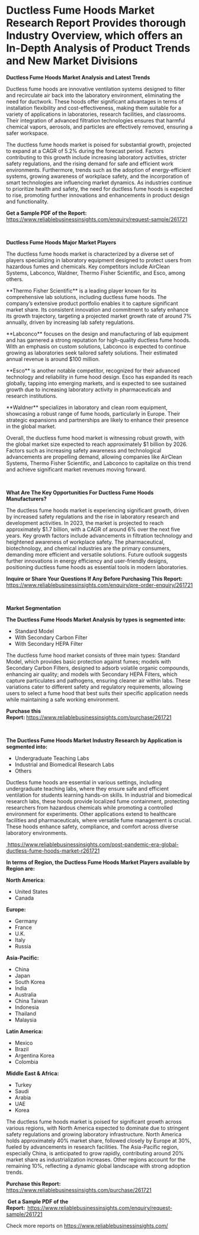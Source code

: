 <p><h1>Ductless Fume Hoods Market Research Report Provides thorough Industry Overview, which offers an In-Depth Analysis of Product Trends and New Market Divisions</h1></p><p><strong>Ductless Fume Hoods Market Analysis and Latest Trends</strong></p>
<p><p>Ductless fume hoods are innovative ventilation systems designed to filter and recirculate air back into the laboratory environment, eliminating the need for ductwork. These hoods offer significant advantages in terms of installation flexibility and cost-effectiveness, making them suitable for a variety of applications in laboratories, research facilities, and classrooms. Their integration of advanced filtration technologies ensures that harmful chemical vapors, aerosols, and particles are effectively removed, ensuring a safer workspace.</p><p>The ductless fume hoods market is poised for substantial growth, projected to expand at a CAGR of 5.2% during the forecast period. Factors contributing to this growth include increasing laboratory activities, stricter safety regulations, and the rising demand for safe and efficient work environments. Furthermore, trends such as the adoption of energy-efficient systems, growing awareness of workplace safety, and the incorporation of smart technologies are influencing market dynamics. As industries continue to prioritize health and safety, the need for ductless fume hoods is expected to rise, promoting further innovations and enhancements in product design and functionality.</p></p>
<p><strong>Get a Sample PDF of the Report:&nbsp;</strong> <a href="https://www.reliablebusinessinsights.com/enquiry/request-sample/261721?utm_campaign=3177&utm_medium=2&utm_source=Github&utm_content=ia&utm_term=30032025&utm_id=ductless-fume-hoods">https://www.reliablebusinessinsights.com/enquiry/request-sample/261721</a></p>
<p>&nbsp;</p>
<p><strong>Ductless Fume Hoods Major Market Players</strong></p>
<p><p>The ductless fume hoods market is characterized by a diverse set of players specializing in laboratory equipment designed to protect users from hazardous fumes and chemicals. Key competitors include AirClean Systems, Labconco, Waldner, Thermo Fisher Scientific, and Esco, among others.</p><p>**Thermo Fisher Scientific** is a leading player known for its comprehensive lab solutions, including ductless fume hoods. The company’s extensive product portfolio enables it to capture significant market share. Its consistent innovation and commitment to safety enhance its growth trajectory, targeting a projected market growth rate of around 7% annually, driven by increasing lab safety regulations.</p><p>**Labconco** focuses on the design and manufacturing of lab equipment and has garnered a strong reputation for high-quality ductless fume hoods. With an emphasis on custom solutions, Labconco is expected to continue growing as laboratories seek tailored safety solutions. Their estimated annual revenue is around $100 million.</p><p>**Esco** is another notable competitor, recognized for their advanced technology and reliability in fume hood design. Esco has expanded its reach globally, tapping into emerging markets, and is expected to see sustained growth due to increasing laboratory activity in pharmaceuticals and research institutions.</p><p>**Waldner** specializes in laboratory and clean room equipment, showcasing a robust range of fume hoods, particularly in Europe. Their strategic expansions and partnerships are likely to enhance their presence in the global market.</p><p>Overall, the ductless fume hood market is witnessing robust growth, with the global market size expected to reach approximately $1 billion by 2026. Factors such as increasing safety awareness and technological advancements are propelling demand, allowing companies like AirClean Systems, Thermo Fisher Scientific, and Labconco to capitalize on this trend and achieve significant market revenues moving forward.</p></p>
<p>&nbsp;</p>
<p><strong>What Are The Key Opportunities For Ductless Fume Hoods Manufacturers?</strong></p>
<p><p>The ductless fume hoods market is experiencing significant growth, driven by increased safety regulations and the rise in laboratory research and development activities. In 2023, the market is projected to reach approximately $1.7 billion, with a CAGR of around 6% over the next five years. Key growth factors include advancements in filtration technology and heightened awareness of workplace safety. The pharmaceutical, biotechnology, and chemical industries are the primary consumers, demanding more efficient and versatile solutions. Future outlook suggests further innovations in energy efficiency and user-friendly designs, positioning ductless fume hoods as essential tools in modern laboratories.</p></p>
<p><strong>Inquire or Share Your Questions If Any Before Purchasing This Report:</strong> <a href="https://www.reliablebusinessinsights.com/enquiry/pre-order-enquiry/261721?utm_campaign=3177&utm_medium=2&utm_source=Github&utm_content=ia&utm_term=30032025&utm_id=ductless-fume-hoods">https://www.reliablebusinessinsights.com/enquiry/pre-order-enquiry/261721</a></p>
<p>&nbsp;</p>
<p><strong>Market Segmentation</strong></p>
<p><strong>The Ductless Fume Hoods Market Analysis by types is segmented into:</strong></p>
<p><ul><li>Standard Model</li><li>With Secondary Carbon Filter</li><li>With Secondary HEPA Filter</li></ul></p>
<p><p>The ductless fume hood market consists of three main types: Standard Model, which provides basic protection against fumes; models with Secondary Carbon Filters, designed to adsorb volatile organic compounds, enhancing air quality; and models with Secondary HEPA Filters, which capture particulates and pathogens, ensuring cleaner air within labs. These variations cater to different safety and regulatory requirements, allowing users to select a fume hood that best suits their specific application needs while maintaining a safe working environment.</p></p>
<p><strong>Purchase this Report:&nbsp;</strong><a href="https://www.reliablebusinessinsights.com/purchase/261721?utm_campaign=3177&utm_medium=2&utm_source=Github&utm_content=ia&utm_term=30032025&utm_id=ductless-fume-hoods">https://www.reliablebusinessinsights.com/purchase/261721</a></p>
<p>&nbsp;</p>
<p><strong>The Ductless Fume Hoods Market Industry Research by Application is segmented into:</strong></p>
<p><ul><li>Undergraduate Teaching Labs</li><li>Industrial and Biomedical Research Labs</li><li>Others</li></ul></p>
<p><p>Ductless fume hoods are essential in various settings, including undergraduate teaching labs, where they ensure safe and efficient ventilation for students learning hands-on skills. In industrial and biomedical research labs, these hoods provide localized fume containment, protecting researchers from hazardous chemicals while promoting a controlled environment for experiments. Other applications extend to healthcare facilities and pharmaceuticals, where versatile fume management is crucial. These hoods enhance safety, compliance, and comfort across diverse laboratory environments.</p></p>
<p><a href="https://www.reliablebusinessinsights.com/post-pandemic-era-global-ductless-fume-hoods-market-r261721?utm_campaign=3177&utm_medium=2&utm_source=Github&utm_content=ia&utm_term=30032025&utm_id=ductless-fume-hoods">&nbsp;https://www.reliablebusinessinsights.com/post-pandemic-era-global-ductless-fume-hoods-market-r261721</a></p>
<p><strong>In terms of Region, the Ductless Fume Hoods Market Players available by Region are:</strong></p>
<p>
    <p> <strong> North America: </strong>
        <ul>
            <li>United States</li>
            <li>Canada</li>
        </ul>
        </p> 
    <p> <strong> Europe: </strong>
        <ul>
            <li>Germany</li>
            <li>France</li>
            <li>U.K.</li>
            <li>Italy</li>
            <li>Russia</li>
        </ul>
        </p> 
    <p> <strong> Asia-Pacific: </strong>
        <ul>
            <li>China</li>
            <li>Japan</li>
            <li>South Korea</li>
            <li>India</li>
            <li>Australia</li>
            <li>China Taiwan</li>
            <li>Indonesia</li>
            <li>Thailand</li>
            <li>Malaysia</li>
        </ul>
        </p> 
    <p> <strong> Latin America: </strong>
        <ul>
            <li>Mexico</li>
            <li>Brazil</li>
            <li>Argentina Korea</li>
            <li>Colombia</li>
        </ul>
        </p> 
    <p> <strong> Middle East & Africa: </strong>
        <ul>
            <li>Turkey</li>
            <li>Saudi</li>
            <li>Arabia</li>
            <li>UAE</li>
            <li>Korea</li>
        </ul>
    </p>
    </p>
<p><p>The ductless fume hoods market is poised for significant growth across various regions, with North America expected to dominate due to stringent safety regulations and growing laboratory infrastructure. North America holds approximately 40% market share, followed closely by Europe at 30%, fueled by advancements in research facilities. The Asia-Pacific region, especially China, is anticipated to grow rapidly, contributing around 20% market share as industrialization increases. Other regions account for the remaining 10%, reflecting a dynamic global landscape with strong adoption trends.</p></p>
<p><strong>Purchase this Report: </strong><a href="https://www.reliablebusinessinsights.com/purchase/261721?utm_campaign=3177&utm_medium=2&utm_source=Github&utm_content=ia&utm_term=30032025&utm_id=ductless-fume-hoods">https://www.reliablebusinessinsights.com/purchase/261721</a></p>
<p>&nbsp;<strong>Get a Sample PDF of the Report:&nbsp;&nbsp;</strong><a href="https://www.reliablebusinessinsights.com/enquiry/request-sample/261721?utm_campaign=3177&utm_medium=2&utm_source=Github&utm_content=ia&utm_term=30032025&utm_id=ductless-fume-hoods">https://www.reliablebusinessinsights.com/enquiry/request-sample/261721</a></p>
<p><strong></strong></p>
<p>Check more reports on <a href="https://www.reliablebusinessinsights.com/?utm_campaign=3177&utm_medium=2&utm_source=Github&utm_content=ia&utm_term=30032025&utm_id=ductless-fume-hoods">https://www.reliablebusinessinsights.com/</a></p>